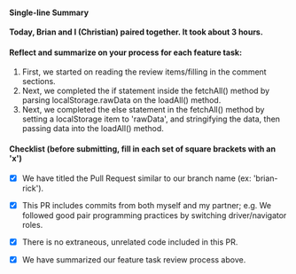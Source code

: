 #### Single-line Summary
**Today, Brian and I (Christian) paired together. It took about 3 hours.**

#### Reflect and summarize on your process for each feature task:  
  1. First, we started on reading the review items/filling in the comment sections. 
  2. Next, we completed the if statement inside the fetchAll() method by parsing localStorage.rawData on the loadAll() method. 
  3. Next, we completed the else statement in the fetchAll() method by setting a localStorage item to 'rawData', and stringifying the data, then passing data into the loadAll() method. 

#### Checklist (before submitting, fill in each set of square brackets with an 'x')
- [x] We have titled the Pull Request similar to our branch name (ex: 'brian-rick'). 
- [x] This PR includes commits from both myself and my partner; e.g. We followed good pair programming practices by switching driver/navigator roles.
- [x] There is no extraneous, unrelated code included in this PR.
- [x] We have summarized our feature task review process above.


